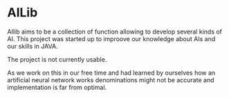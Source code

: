 # AILib
AIlib aims to be a collection of function allowing to develop several kinds of AI. This project was started up to improove our knowledge about AIs and our skills in JAVA.

The project is not currently usable.

As we work on this in our free time and had learned by ourselves how an artificial neural network works denominations might not be accurate and implementation is far from optimal. 
